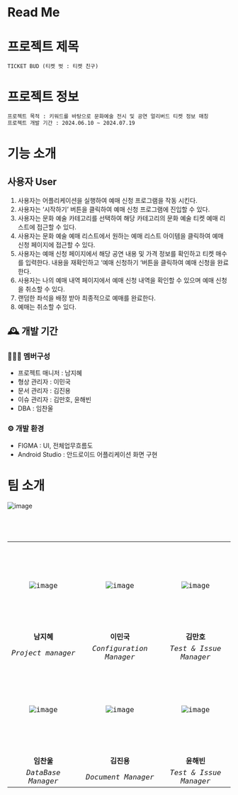 # Read Me
# 프로젝트 제목
```markdown
TICKET BUD (티켓 벗 : 티켓 친구)
```

# 프로젝트 정보
```markdown
프로젝트 목적 : 키워드를 바탕으로 문화예술 전시 및 공연 얼리버드 티켓 정보 매칭
프로젝트 개발 기간 : 2024.06.10 ~ 2024.07.19
```
# 기능 소개

## 사용자 User
1. 사용자는 어플리케이션을 실행하여 예매 신청 프로그램을 작동 시킨다.
2. 사용자는 ‘시작하기’ 버튼을 클릭하여 예매 신청 프로그램에 진입할 수 있다.
3. 사용자는 문화 예술 카테고리를 선택하여 해당 카테고리의 문화 예술 티켓 예매 리스트에 접근할 수 있다.
4. 사용자는 문화 예술 예매 리스트에서 원하는 예매 리스트 아이템을 클릭하여 예매 신청 페이지에 접근할 수 있다.
5. 사용자는 예매 신청 페이지에서 해당 공연 내용 및 가격 정보를 확인하고 티켓 매수를 입력한다. 내용을 재확인하고 ‘예매 신청하기 ‘버튼을 클릭하여 예매 신청을 완료한다.
6. 사용자는 나의 예매 내역 페이지에서 예매 신청 내역을 확인할 수 있으며 예매 신청을 취소할 수 있다.
7. 랜덤한 좌석을 배정 받아 최종적으로 예매를 완료한다.
8. 예매는 취소할 수 있다.


## 🕰️ 개발 기간



### 🧑‍🤝‍🧑 멤버구성
- 프로젝트 매니저 : 남지혜
- 형상 관리자     : 이민국
- 문서 관리자    : 김진용
- 이슈 관리자   : 김만호, 윤해빈
- DBA         : 임찬울

### ⚙️ 개발 환경

 - FIGMA : UI, 전체업무흐름도
 - Android Studio : 안드로이드 어플리케이션 화면 구현

# 팀 소개
![image](https://private-user-images.githubusercontent.com/157683242/333201333-3c2da393-cb46-4292-9f31-af3cca21d9a3.jpg?jwt=eyJhbGciOiJIUzI1NiIsInR5cCI6IkpXVCJ9.eyJpc3MiOiJnaXRodWIuY29tIiwiYXVkIjoicmF3LmdpdGh1YnVzZXJjb250ZW50LmNvbSIsImtleSI6ImtleTUiLCJleHAiOjE3MTY5NjY4ODEsIm5iZiI6MTcxNjk2NjU4MSwicGF0aCI6Ii8xNTc2ODMyNDIvMzMzMjAxMzMzLTNjMmRhMzkzLWNiNDYtNDI5Mi05ZjMxLWFmM2NjYTIxZDlhMy5qcGc_WC1BbXotQWxnb3JpdGhtPUFXUzQtSE1BQy1TSEEyNTYmWC1BbXotQ3JlZGVudGlhbD1BS0lBVkNPRFlMU0E1M1BRSzRaQSUyRjIwMjQwNTI5JTJGdXMtZWFzdC0xJTJGczMlMkZhd3M0X3JlcXVlc3QmWC1BbXotRGF0ZT0yMDI0MDUyOVQwNzA5NDFaJlgtQW16LUV4cGlyZXM9MzAwJlgtQW16LVNpZ25hdHVyZT0yNmFmNThhYTU0ZmY0ZjVkNDVjZDFiNzQ3NDg2M2I3Yzc1OTg1OWE0MWEyMTAzOTMyYjI1ZTU4NGYzMzY5OWMwJlgtQW16LVNpZ25lZEhlYWRlcnM9aG9zdCZhY3Rvcl9pZD0wJmtleV9pZD0wJnJlcG9faWQ9MCJ9.X23DOHAMHn0NNir-_yyc5DAlf7A8-HusRuaLEp5-h6I)

<pre>
<code>
<div align="center">
  <table>
    <tr align="center">
      <td height="200px" width="200px"><img src="https://github.com/BlizzaB/.github/assets/157683242/72c8c7bc-05aa-41b4-8869-ff41727a0552" alt="image" border="0"></td>
      <td height="200px" width="200px"><img src="https://github.com/BlizzaB/.github/assets/157683242/92d17fa1-31fb-457f-9065-620ee07eab36" alt="image" border="0"></td>
      <td height="200px" width="200px"><img src="https://github.com/BlizzaB/.github/assets/157683242/5a0c1be6-b93b-4b58-933d-1629ff50ce45" alt="image" border="0"></td>
    </tr>
    <tr colspan="2" align="center">
      <td><strong>남지혜</strong></td>
      <td><strong>이민국</strong></td>
      <td><strong>김만호</strong></td>
    </tr>
    <tr colspan="2" align="center">
      <td><i>Project manager</i></td>
      <td><i>Configuration Manager</i></td>
      <td><i>Test & Issue Manager</i></td>
    </tr>
    <tr>
      <td></td>
      <td></td>
      <td></td>
    </tr>
    <tr align="center">
      <td height="200px" width="200px"><img src="https://github.com/BlizzaB/.github/assets/157683242/7e480587-b7dc-42e9-b292-1b93f6486738" alt="image" border="0"></td>
      <td height="200px" width="200px"><img src="https://github.com/BlizzaB/.github/assets/157683242/809dec29-151a-47c6-95dc-b3c4f5d9e114" alt="image" border="0"></td>
      <td height="200px" width="200px"><img src="https://github.com/BlizzaB/.github/assets/157683242/77a76aa5-ed00-4949-99a7-f66faf05b9c8" alt="image" border="0"></td>
    </tr>
    <tr colspan="2" align="center">
      <td><strong>임찬울</strong></td>
      <td><strong>김진용</strong></td>
      <td><strong>윤해빈</strong></td>
    </tr>
     <tr colspan="2" align="center">
      <td><i>DataBase Manager</i></td>
      <td><i>Document Manager</i></td>
      <td><i>Test & Issue Manager</i></td>
    </tr>
  </table>
</div>
</code>
</pre>












